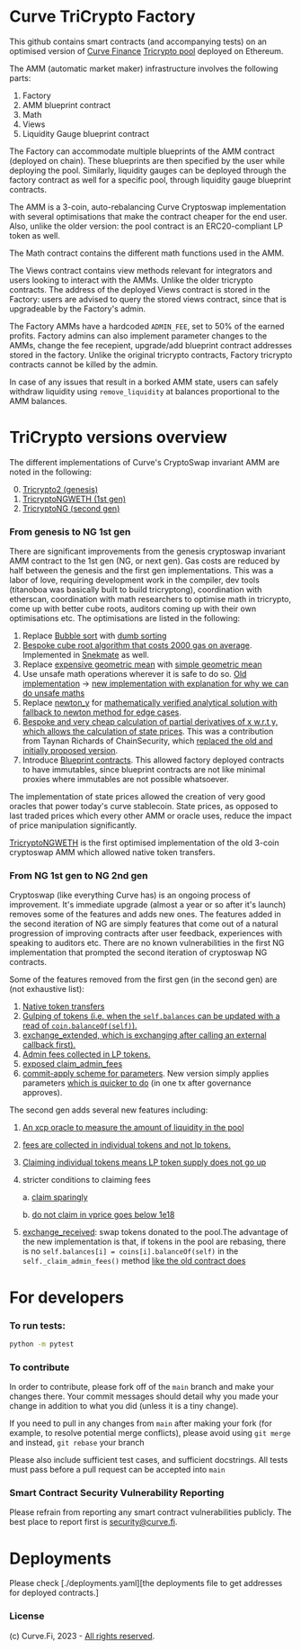 # Curve TriCrypto Factory

This github contains smart contracts (and accompanying tests) on an optimised version of [Curve Finance](https://curve.exchange/) [Tricrypto pool](https://etherscan.io/address/0xd51a44d3fae010294c616388b506acda1bfaae46) deployed on Ethereum.

The AMM (automatic market maker) infrastructure involves the following parts:

1. Factory
2. AMM blueprint contract
3. Math
4. Views
5. Liquidity Gauge blueprint contract

The Factory can accommodate multiple blueprints of the AMM contract (deployed on chain). These blueprints are then specified by the user while deploying the pool. Similarly, liquidity gauges can be deployed through the factory contract as well for a specific pool, through liquidity gauge blueprint contracts.

The AMM is a 3-coin, auto-rebalancing Curve Cryptoswap implementation with several optimisations that make the contract cheaper for the end user. Also, unlike the older version: the pool contract is an ERC20-compliant LP token as well.

The Math contract contains the different math functions used in the AMM.

The Views contract contains view methods relevant for integrators and users looking to interact with the AMMs. Unlike the older tricrypto contracts. The address of the deployed Views contract is stored in the Factory: users are advised to query the stored views contract, since that is upgradeable by the Factory's admin.

The Factory AMMs have a hardcoded `ADMIN_FEE`, set to 50% of the earned profits. Factory admins can also implement parameter changes to the AMMs, change the fee recepient, upgrade/add blueprint contract addresses stored in the factory. Unlike the original tricrypto contracts, Factory tricrypto contracts cannot be killed by the admin.

In case of any issues that result in a borked AMM state, users can safely withdraw liquidity using `remove_liquidity` at balances proportional to the AMM balances.

# TriCrypto versions overview


The different implementations of Curve's CryptoSwap invariant AMM are noted in the following:

0. [Tricrypto2 (genesis)](https://github.com/curvefi/curve-crypto-contract/blob/master/contracts/tricrypto/CurveCryptoSwap.vy)
1. [TricryptoNGWETH (1st gen)](https://github.com/curvefi/tricrypto-ng/blob/main/contracts/main/CurveTricryptoOptimizedWETH.vy)
3. [TricryptoNG (second gen)](https://github.com/curvefi/tricrypto-ng/blob/main/contracts/main/CurveTricryptoOptimized.vy)

### From genesis to NG 1st gen


There are significant improvements from the genesis cryptoswap invariant AMM contract to the 1st gen (NG, or next gen). Gas costs are reduced by half between the genesis and the first gen implementations. This was a labor of love, requiring development work in the compiler, dev tools (titanoboa was basically built to build tricryptong), coordination with etherscan, coordination with math researchers to optimise math in tricrypto, come up with better cube roots, auditors coming up with their own optimisations etc. The optimisations are listed in the following:

1. Replace [Bubble sort](https://github.com/curvefi/curve-crypto-contract/blob/d7d04cd9ae038970e40be850df99de8c1ff7241b/contracts/tricrypto/CurveCryptoMath3.vy#L20) with [dumb sorting](https://github.com/curvefi/tricrypto-ng/blob/33707fc8b84e08786acf184fcfdb744eb4657a99/contracts/main/CurveCryptoMathOptimized3.vy#L845)
2. [Bespoke cube root algorithm that costs 2000 gas on average](https://github.com/curvefi/tricrypto-ng/blob/33707fc8b84e08786acf184fcfdb744eb4657a99/contracts/main/CurveCryptoMathOptimized3.vy#L789). Implemented in [Snekmate](https://github.com/pcaversaccio/snekmate/blob/9f7eec740fcaf8e5d4397fc1cc79d507ff11d613/src/snekmate/utils/Math.vy#L490) as well.
3. Replace [expensive geometric mean](https://github.com/curvefi/curve-crypto-contract/blob/d7d04cd9ae038970e40be850df99de8c1ff7241b/contracts/tricrypto/CurveCryptoMath3.vy#L42) with [simple geometric mean](https://github.com/curvefi/tricrypto-ng/blob/33707fc8b84e08786acf184fcfdb744eb4657a99/contracts/main/CurveCryptoMathOptimized3.vy#L868)
4. Use unsafe math operations wherever it is safe to do so. [Old implementation](https://github.com/curvefi/curve-crypto-contract/blob/d7d04cd9ae038970e40be850df99de8c1ff7241b/contracts/tricrypto/CurveCryptoMath3.vy#L96) -> [new implementation with explanation for why we can do unsafe maths](https://github.com/curvefi/tricrypto-ng/blob/33707fc8b84e08786acf184fcfdb744eb4657a99/contracts/main/CurveCryptoMathOptimized3.vy#L431)
5. Replace [newton_y](https://github.com/curvefi/curve-crypto-contract/blob/d7d04cd9ae038970e40be850df99de8c1ff7241b/contracts/tricrypto/CurveCryptoMath3.vy#L172) for [mathematically verified analytical solution with fallback to newton method for edge cases](https://github.com/curvefi/tricrypto-ng/blob/33707fc8b84e08786acf184fcfdb744eb4657a99/contracts/main/CurveCryptoMathOptimized3.vy#L35).
6. [Bespoke and very cheap calculation of partial derivatives of x w.r.t y, which allows the calculation of state prices](https://github.com/curvefi/tricrypto-ng/blob/33707fc8b84e08786acf184fcfdb744eb4657a99/contracts/main/CurveCryptoMathOptimized3.vy#L539). This was a contribution from Taynan Richards of ChainSecurity, which [replaced the old and initially proposed version](https://github.com/curvefi/tricrypto-ng/commit/b3350d4b7e92d4e12720584b2d1aeb1d74b5a99f).
7. Introduce [Blueprint contracts](https://eips.ethereum.org/EIPS/eip-5202). This allowed factory deployed contracts to have immutables, since blueprint contracts are not like minimal proxies where immutables are not possible whatsoever. 

The implementation of state prices allowed the creation of very good oracles that power today's curve stablecoin. State prices, as opposed to last traded prices which every other AMM or oracle uses, reduce the impact of price manipulation significantly.

[TricryptoNGWETH](contracts/main/CurveTricddryptoOptimizedWETH.vy) is the first optimised implementation of the old 3-coin cryptoswap AMM which allowed native token transfers. 

### From NG 1st gen to NG 2nd gen
 
Cryptoswap (like everything Curve has) is an ongoing process of improvement. It's immediate upgrade (almost a year or so after it's launch) removes some of the features and adds new ones. The features added in the second iteration of NG are simply features that come out of a natural progression of improving contracts after user feedback, experiences with speaking to auditors etc. There are no known vulnerabilities in the first NG implementation that prompted the second iteration of cryptoswap NG contracts.

Some of the features removed from the first gen (in the second gen) are (not exhaustive list):

1. [Native token transfers](https://github.com/curvefi/tricrypto-ng/blob/33707fc8b84e08786acf184fcfdb744eb4657a99/contracts/main/CurveTricryptoOptimizedWETH.vy#L394)
2. [Gulping of tokens (i.e. when the `self.balances` can be updated with a read of `coin.balanceOf(self)`).](https://github.com/curvefi/tricrypto-ng/blob/33707fc8b84e08786acf184fcfdb744eb4657a99/contracts/main/CurveTricryptoOptimizedWETH.vy#L1193)
3. [exchange_extended, which is exchanging after calling an external callback first).](https://github.com/curvefi/tricrypto-ng/blob/33707fc8b84e08786acf184fcfdb744eb4657a99/contracts/main/CurveTricryptoOptimizedWETH.vy#L477)
4. [Admin fees collected in LP tokens.](https://github.com/curvefi/tricrypto-ng/blob/33707fc8b84e08786acf184fcfdb744eb4657a99/contracts/main/CurveTricryptoOptimizedWETH.vy#L1223)
5. [exposed claim_admin_fees](https://github.com/curvefi/tricrypto-ng/blob/33707fc8b84e08786acf184fcfdb744eb4657a99/contracts/main/CurveTricryptoOptimizedWETH.vy#L786)
6. [commit-apply scheme for parameters](https://github.com/curvefi/tricrypto-ng/blob/33707fc8b84e08786acf184fcfdb744eb4657a99/contracts/main/CurveTricryptoOptimizedWETH.vy#L2033). New version simply applies parameters [which is quicker to do](https://github.com/curvefi/tricrypto-ng/blob/33707fc8b84e08786acf184fcfdb744eb4657a99/contracts/main/CurveTricryptoOptimized.vy#L1994) (in one tx after governance approves).

The second gen adds several new features including:

1. [An xcp oracle to measure the amount of liquidity in the pool](https://github.com/curvefi/tricrypto-ng/blob/33707fc8b84e08786acf184fcfdb744eb4657a99/contracts/main/CurveTricryptoOptimized.vy#L1705)
2. [fees are collected in individual tokens and not lp tokens.](https://github.com/curvefi/tricrypto-ng/blob/33707fc8b84e08786acf184fcfdb744eb4657a99/contracts/main/CurveTricryptoOptimized.vy#L1216)
3. [Claiming individual tokens means LP token supply does not go up](https://github.com/curvefi/tricrypto-ng/blob/33707fc8b84e08786acf184fcfdb744eb4657a99/contracts/main/CurveTricryptoOptimized.vy#L1173)
4. stricter conditions to claiming fees

    a. [claim sparingly](https://github.com/curvefi/tricrypto-ng/blob/33707fc8b84e08786acf184fcfdb744eb4657a99/contracts/main/CurveTricryptoOptimized.vy#L1116)

    b. [do not claim in vprice goes below 1e18](https://github.com/curvefi/tricrypto-ng/blob/33707fc8b84e08786acf184fcfdb744eb4657a99/contracts/main/CurveTricryptoOptimized.vy#L1182)
5. [exchange_received](https://github.com/curvefi/tricrypto-ng/blob/33707fc8b84e08786acf184fcfdb744eb4657a99/contracts/main/CurveTricryptoOptimized.vy#L409): swap tokens donated to the pool.The advantage of the new implementation is that, if tokens in the pool are rebasing, there is no `self.balances[i] = coins[i].balanceOf(self)` in the `self._claim_admin_fees()` method [like the old contract does](https://github.com/curvefi/tricrypto-ng/blob/33707fc8b84e08786acf184fcfdb744eb4657a99/contracts/main/CurveTricryptoOptimizedWETH.vy#L1197)

# For developers

### To run tests:

```bash
python -m pytest
```

### To contribute

In order to contribute, please fork off of the `main` branch and make your changes there. Your commit messages should detail why you made your change in addition to what you did (unless it is a tiny change).

If you need to pull in any changes from `main` after making your fork (for example, to resolve potential merge conflicts), please avoid using `git merge` and instead, `git rebase` your branch

Please also include sufficient test cases, and sufficient docstrings. All tests must pass before a pull request can be accepted into `main`

### Smart Contract Security Vulnerability Reporting

Please refrain from reporting any smart contract vulnerabilities publicly. The best place to report first is [security@curve.fi](mailto:security@curve.fi).

# Deployments

Please check [./deployments.yaml][the deployments file to get addresses for deployed contracts.]

### License

(c) Curve.Fi, 2023 - [All rights reserved](LICENSE).
